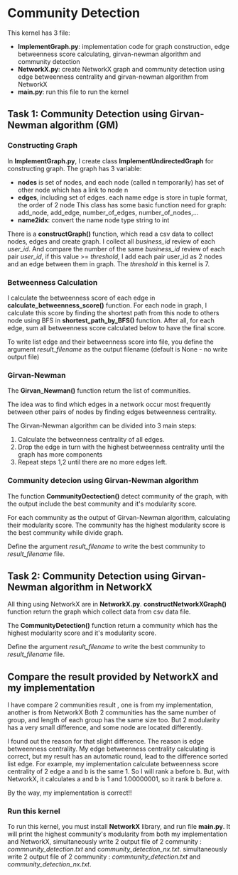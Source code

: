 # Community Detection

This kernel has 3 file:
- **ImplementGraph.py**: implementation code for graph construction, edge betweenness score calculating, girvan-newman algorithm and community detection
- **NetworkX.py**: create NetworkX graph and community detection using edge betweenness centrality and girvan-newman algorithm from NetworkX
- **main.py**: run this file to run the kernel


## Task 1: Community Detection using Girvan-Newman algorithm (GM)

### Constructing Graph

In **ImplementGraph.py**, I create class **ImplementUndirectedGraph** for constructing graph. The graph has 3 variable: 
- **nodes** is set of nodes, and each node (called n temporarily) has set of other node which has a link to node n
- **edges**, including set of edges. each name edge is store in tuple format, the order of 2 node 
This class has some basic function need for graph: add_node, add_edge, number_of_edges, number_of_nodes,...
- **name2idx**: convert the name node type string to int

There is a **constructGraph()** function, which read a csv data to collect nodes, edges and create graph. I collect all _business_id_ review of each _user_id_. And compare the number of the same _business_id_ review of each pair _user_id_, if this value >= _threshold_, I add each pair user_id as 2 nodes and an edge between them in graph.
The _threshold_ in this kernel is 7.

### Betweenness Calculation

I calculate the betweenness score of each edge in **calculate_betweenness_score()** function. For each node in graph, I calculate this score by finding the shortest path from this node to others node using BFS in **shortest_path_by_BFS()** function.
After all, for each edge, sum all betweenness score calculated below to have the final score.

To write list edge and their betweenness score into file, you define the argument _result_filename_ as the output filename (default is None - no write  output file)

### Girvan-Newman 
The **Girvan_Newman()** function return the list of communities.

The idea was to find which edges in a network occur most frequently between other pairs of nodes by finding edges betweenness centrality.

The Girvan-Newman algorithm can be divided into 3 main steps:

1. Calculate the betweenness centrality of all edges.
2. Drop the edge in turn with the highest betweenness centrality until the graph has more components
3. Repeat steps 1,2 until there are no more edges left.

### Community detecion using Girvan-Newman algorithm
The function **CommunityDectection()** detect community of the graph, with the output include the best community and it's modularity score.

For each community as the output of Girvan-Newman algorithm, calculating their modularity score. The community has the highest modularity score is the best community while divide graph.

Define the argument _result_filename_ to write the best community to _result_filename_ file.

##  Task 2: Community Detection using Girvan-Newman algorithm in NetworkX
All thing using NetworkX are in **NetworkX.py**. **constructNetworkXGraph()** function return the graph which collect data from csv data file.

The **CommunityDetection()** function return a community which has the highest modularity score and it's modularity score.

Define the argument _result_filename_ to write the best community to _result_filename_ file.

## Compare the result provided by NetworkX and my implementation
I have compare 2 communities result , one is from my implementation, another is from NetworkX
Both 2 communities has the same number of group, and length of each group has the same size too. 
But 2 modularity has a very small difference, and some node are located differently.


I found out the reason for that slight difference. 
The reason is edge betweenness centrality. 
My edge betweenness centrality calculating is correct, but my result has an automatic round, lead to the difference sorted list edge. 
For example, my implementation calculate betweenness score centrality of 2 edge a and b is the same 1. 
So I will rank a before b. But, with NetworkX, it calculates a and b is 1 and 1.00000001, so it rank b before a.

By the way, my implementation is correct!!

### Run this kernel
To run this kernel, you must install **NetworkX** library, and run file **main.py**. It will print the highest community's modularity from both my implementation and NetworkX,
simultaneously write 2 output file of 2 community : _commnunity_detection.txt_ and c*ommunity_detection_nx.txt*.
simultaneously write 2 output file of 2 community : _commnunity_detection.txt_ and c*ommunity_detection_nx.txt*.

